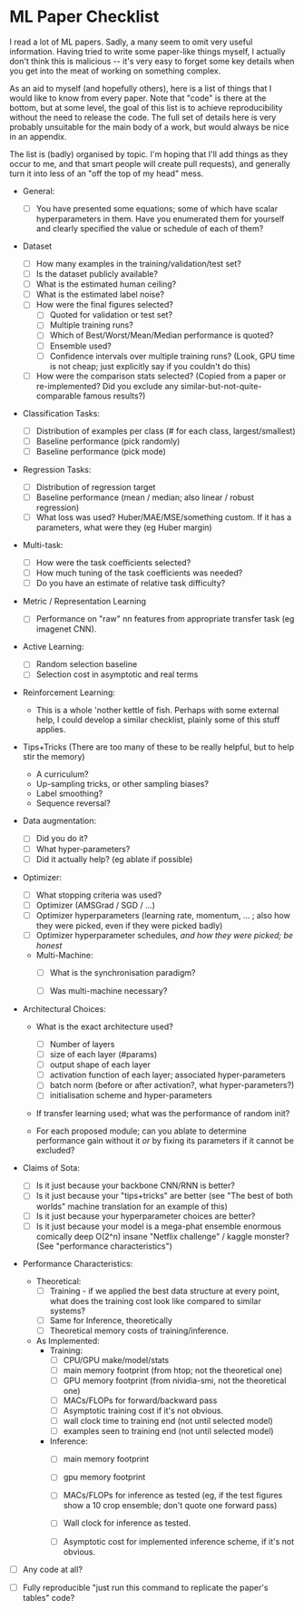 
# ML Paper Checklist

I read a lot of ML papers. Sadly, a many seem to omit very useful information. Having tried to write some paper-like things myself, I actually don't think this is malicious -- it's very easy to forget some key details when you get into the meat of working on something complex.

As an aid to myself (and hopefully others), here is a list of things that I would like to know from every paper. Note that "code" is there at the bottom, but at some level, the goal of this list is to achieve reproducibility without the need to release the code. The full set of details here is very probably unsuitable for the main body of a work, but would always be nice in an appendix.

The list is (badly) organised by topic. I'm hoping that I'll add things as they occur to me, and that smart people will create pull requests), and generally turn it into less of an "off the top of my head" mess.

 - General:
     - [ ] You have presented some equations; some of which have scalar hyperparameters in them. Have you enumerated them for yourself and clearly specified the value or schedule of each of them?


 - Dataset
    - [ ] How many examples in the training/validation/test set?
    - [ ] Is the dataset publicly available?
    - [ ] What is the estimated human ceiling?
    - [ ] What is the estimated label noise?
    - [ ] How were the final figures selected?
        - [ ] Quoted for validation or test set?
        - [ ] Multiple training runs?
        - [ ] Which of Best/Worst/Mean/Median performance is quoted?
        - [ ] Ensemble used?
        - [ ] Confidence intervals over multiple training runs? (Look, GPU time is not cheap; just explicitly say if you couldn't do this)   
    - [ ] How were the comparison stats selected? (Copied from a paper or re-implemented? Did you exclude any similar-but-not-quite-comparable famous results?)
  
 - Classification Tasks:
     - [ ] Distribution of examples per class (# for each class, largest/smallest)
     - [ ] Baseline performance (pick randomly)
      - [ ] Baseline performance (pick mode)

 - Regression Tasks:
    - [ ] Distribution of regression target
    - [ ] Baseline performance (mean / median; also  linear / robust regression)
    - [ ] What loss was used? Huber/MAE/MSE/something custom. If it has a parameters, what were they (eg Huber margin)

 - Multi-task:
    - [ ] How were the task coefficients selected?
    - [ ] How much tuning of the task coefficients was needed?
    - [ ] Do you have an estimate of relative task difficulty?

 - Metric / Representation Learning
    - [ ] Performance on "raw" nn features from appropriate transfer task (eg imagenet CNN).

 - Active Learning:
    - [ ] Random selection baseline
    - [ ] Selection cost in asymptotic and real terms

 - Reinforcement Learning:
    - This is a whole 'nother kettle of fish. Perhaps with some external help, I could develop a similar checklist, plainly some of this stuff applies.

 - Tips+Tricks (There are too many of these to be really helpful, but to help stir the memory)
    - A curriculum?
    - Up-sampling tricks, or other sampling biases?
    - Label smoothing?
    - Sequence reversal?

- Data augmentation:
  - [ ] Did you do it?
  - [ ] What hyper-parameters?
  - [ ] Did it actually help? (eg ablate if possible)

 - Optimizer:
     - [ ] What stopping criteria was used?
     - [ ]  Optimizer (AMSGrad / SGD / ...)
     - [ ] Optimizer hyperparameters (learning rate, momentum, ... ; also how they were picked, even if they were picked badly)
    - [ ] Optimizer hyperparameter schedules, *and how they were picked; be honest*
    - Multi-Machine:
        - [ ] What is the synchronisation paradigm?
        - [ ] Was multi-machine necessary?
    


- Architectural Choices:

  - What is the exact architecture used? 
    - [ ] Number of layers
    - [ ] size of each layer (#params)
    - [ ] output shape of each layer
    - [ ] activation function of each layer; associated hyper-parameters
    - [ ] batch norm (before or after activation?, what hyper-parameters?)
    - [ ] initialisation scheme and hyper-parameters

  - If transfer learning used; what was the performance of random init?

  - For each proposed module; can you ablate to determine performance gain without it *or* by fixing its parameters if it cannot be excluded?
      
- Claims of Sota:
  - [ ] Is it just because your backbone CNN/RNN is better?
  - [ ] Is it just because your "tips+tricks" are better (see "The best of both worlds" machine translation for an example of this)
  - [ ] Is it just because your hyperparameter choices are better?
  - [ ] Is it just because your model is a mega-phat ensemble enormous comically deep O(2^n) insane "Netflix challenge" / kaggle monster? (See "performance characteristics")

- Performance Characteristics:
    - Theoretical:
        - [ ] Training - if we applied the best data structure at every point, what does the training cost look like compared to similar systems?
        - [ ] Same for Inference, theoretically
        - [ ] Theoretical memory costs of training/inference.

  - As Implemented:
      - Training:
          - [ ] CPU/GPU make/model/stats
          - [ ] main memory footprint (from htop; not the theoretical one)
          - [ ] GPU memory footprint (from nividia-smi, not the theoretical one)
          - [ ] MACs/FLOPs for forward/backward pass
          - [ ] Asymptotic training cost if it's not obvious.
          - [ ] wall clock time to training end (not until selected model)
          - [ ] examples seen to training end (not until selected model)
      -  Inference:
          - [ ] main memory footprint
          - [ ] gpu memory footprint
          - [ ] MACs/FLOPs for inference as tested (eg, if the test figures show a 10 crop ensemble; don't quote one forward pass)
          - [ ] Wall clock for inference as tested.
          - [ ]  Asymptotic cost for implemented inference scheme, if it's not obvious.


- [ ] Any code at all?

- [ ] Fully reproducible "just run this command to replicate the paper's tables" code?

